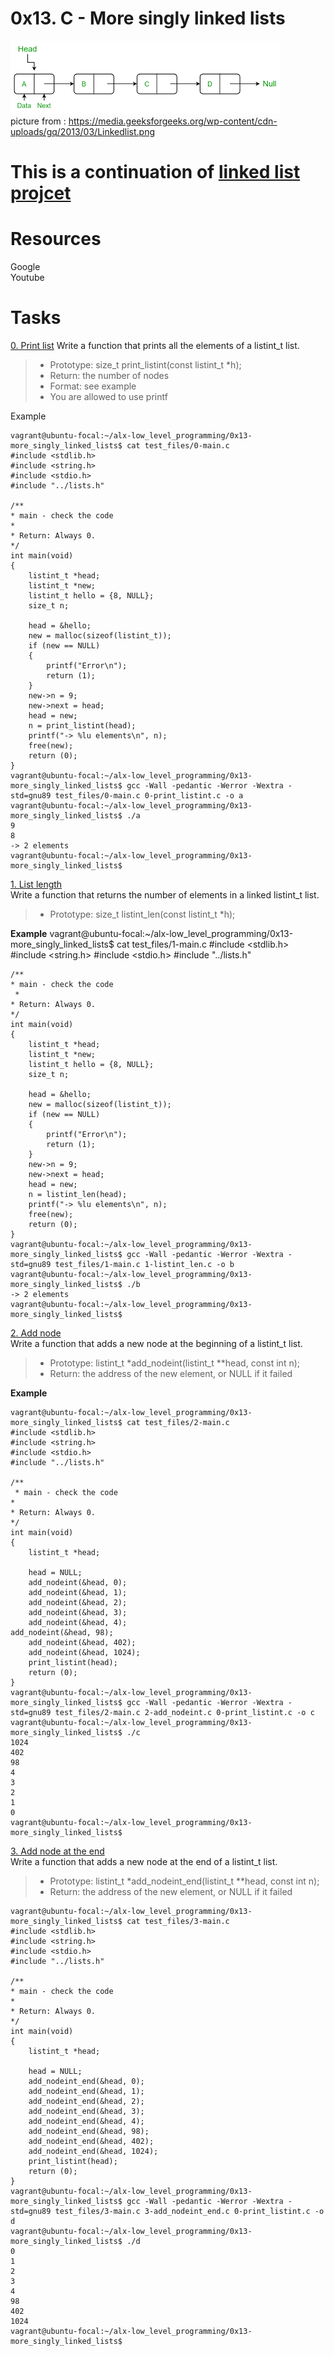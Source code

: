 # **0x13. C - More singly linked lists**

![image](./linked_list.png)<br>
picture from : https://media.geeksforgeeks.org/wp-content/cdn-uploads/gq/2013/03/Linkedlist.png



# This is a continuation of **[linked list projcet](../0x12-singly_linked_lists)**
 

# Resources<br>
Google<br>
Youtube<br>

# **Tasks**<br>
[0. Print list](./0-print_listint.c)
Write a function that prints all the elements of a listint_t list.<br>
> * Prototype: size_t print_listint(const listint_t *h);
> * Return: the number of nodes
> * Format: see example
> * You are allowed to use printf

Example

	vagrant@ubuntu-focal:~/alx-low_level_programming/0x13-more_singly_linked_lists$ cat test_files/0-main.c
	#include <stdlib.h>
	#include <string.h>
	#include <stdio.h>
	#include "../lists.h"
	
	/**
 	* main - check the code
 	*
 	* Return: Always 0.
 	*/
	int main(void)
	{
    	listint_t *head;
    	listint_t *new;
    	listint_t hello = {8, NULL};
    	size_t n;
	
    	head = &hello;
    	new = malloc(sizeof(listint_t));
    	if (new == NULL)
    	{
        	printf("Error\n");
        	return (1);
    	}
    	new->n = 9;
    	new->next = head;
    	head = new;
    	n = print_listint(head);
    	printf("-> %lu elements\n", n);
    	free(new);
    	return (0);
	}
	vagrant@ubuntu-focal:~/alx-low_level_programming/0x13-more_singly_linked_lists$ gcc -Wall -pedantic -Werror -Wextra -std=gnu89 test_files/0-main.c 0-print_listint.c -o a
	vagrant@ubuntu-focal:~/alx-low_level_programming/0x13-more_singly_linked_lists$ ./a
	9
	8
	-> 2 elements
	vagrant@ubuntu-focal:~/alx-low_level_programming/0x13-more_singly_linked_lists$

[1. List length](./1-listint_len.c)<br>
Write a function that returns the number of elements in a linked listint_t list.<br>
> * Prototype: size_t listint_len(const listint_t *h);


**Example**
	vagrant@ubuntu-focal:~/alx-low_level_programming/0x13-more_singly_linked_lists$ cat test_files/1-main.c
	#include <stdlib.h>
	#include <string.h>
	#include <stdio.h>
	#include "../lists.h"
	
	/**
 	* main - check the code
	 *
 	* Return: Always 0.
 	*/
	int main(void)
	{
    	listint_t *head;
    	listint_t *new;
    	listint_t hello = {8, NULL};
    	size_t n;
	
    	head = &hello;
    	new = malloc(sizeof(listint_t));
    	if (new == NULL)
    	{
        	printf("Error\n");
        	return (1);
    	}
    	new->n = 9;
    	new->next = head;
    	head = new;
    	n = listint_len(head);
    	printf("-> %lu elements\n", n);
    	free(new);
    	return (0);
	}
	vagrant@ubuntu-focal:~/alx-low_level_programming/0x13-more_singly_linked_lists$ gcc -Wall -pedantic -Werror -Wextra -std=gnu89 test_files/1-main.c 1-listint_len.c -o b
	vagrant@ubuntu-focal:~/alx-low_level_programming/0x13-more_singly_linked_lists$ ./b
	-> 2 elements
	vagrant@ubuntu-focal:~/alx-low_level_programming/0x13-more_singly_linked_lists$

[2. Add node](./2-add_nodeint.c)<br>
Write a function that adds a new node at the beginning of a listint_t list.<br>
> * Prototype: listint_t *add_nodeint(listint_t **head, const int n);
> * Return: the address of the new element, or NULL if it failed

**Example**

	vagrant@ubuntu-focal:~/alx-low_level_programming/0x13-more_singly_linked_lists$ cat test_files/2-main.c
	#include <stdlib.h>
	#include <string.h>
	#include <stdio.h>
	#include "../lists.h"
	
	/**
	 * main - check the code
 	*
 	* Return: Always 0.
 	*/
	int main(void)
	{
    	listint_t *head;
	
    	head = NULL;
    	add_nodeint(&head, 0);
    	add_nodeint(&head, 1);
    	add_nodeint(&head, 2);
    	add_nodeint(&head, 3);
    	add_nodeint(&head, 4);
   	add_nodeint(&head, 98);
    	add_nodeint(&head, 402);
    	add_nodeint(&head, 1024);
    	print_listint(head);
    	return (0);
	}
	vagrant@ubuntu-focal:~/alx-low_level_programming/0x13-more_singly_linked_lists$ gcc -Wall -pedantic -Werror -Wextra -std=gnu89 test_files/2-main.c 2-add_nodeint.c 0-print_listint.c -o c
	vagrant@ubuntu-focal:~/alx-low_level_programming/0x13-more_singly_linked_lists$ ./c
	1024
	402
	98
	4
	3
	2
	1
	0
	vagrant@ubuntu-focal:~/alx-low_level_programming/0x13-more_singly_linked_lists$

[3. Add node at the end](./3-add_nodeint_end.c)<br>
Write a function that adds a new node at the end of a listint_t list.<br>
> * Prototype: listint_t *add_nodeint_end(listint_t **head, const int n);
> * Return: the address of the new element, or NULL if it failed


	vagrant@ubuntu-focal:~/alx-low_level_programming/0x13-more_singly_linked_lists$ cat test_files/3-main.c
	#include <stdlib.h>
	#include <string.h>
	#include <stdio.h>
	#include "../lists.h"
	
	/**
 	* main - check the code
	*
 	* Return: Always 0.
 	*/
	int main(void)
	{
    	listint_t *head;
	
    	head = NULL;
    	add_nodeint_end(&head, 0);
    	add_nodeint_end(&head, 1);
    	add_nodeint_end(&head, 2);
    	add_nodeint_end(&head, 3);
    	add_nodeint_end(&head, 4);
    	add_nodeint_end(&head, 98);
    	add_nodeint_end(&head, 402);
    	add_nodeint_end(&head, 1024);
    	print_listint(head);
    	return (0);
	}
	vagrant@ubuntu-focal:~/alx-low_level_programming/0x13-more_singly_linked_lists$ gcc -Wall -pedantic -Werror -Wextra -std=gnu89 test_files/3-main.c 3-add_nodeint_end.c 0-print_listint.c -o d
	vagrant@ubuntu-focal:~/alx-low_level_programming/0x13-more_singly_linked_lists$ ./d
	0
	1
	2
	3
	4
	98
	402
	1024
	vagrant@ubuntu-focal:~/alx-low_level_programming/0x13-more_singly_linked_lists$


